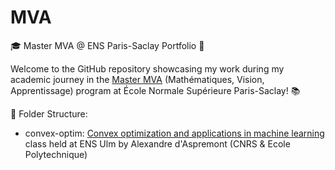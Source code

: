 # MVA
🎓 Master MVA @ ENS Paris-Saclay Portfolio 🚀

Welcome to the GitHub repository showcasing my work during my academic journey in the [Master MVA](https://www.master-mva.com) (Mathématiques, Vision, Apprentissage) program at École Normale Supérieure Paris-Saclay! 📚

📂 Folder Structure:
- convex-optim: [Convex optimization and applications in machine learning](https://www.di.ens.fr/~aspremon/OptConvexeM2.html) class held at ENS Ulm by Alexandre d'Aspremont (CNRS & Ecole Polytechnique)  
